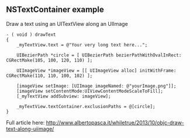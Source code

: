 ## NSTextContainer example


Draw a text using an UITextView along an UIImage



```
- ( void ) drawText
{
    _myTextView.text = @"Your very long text here...";
 
    UIBezierPath *circle = [ UIBezierPath bezierPathWithOvalInRect: CGRectMake(105, 100, 120, 110) ];

    UIImageView *imageView = [[ UIImageView alloc] initWithFrame:   CGRectMake(110, 110, 100, 102) ];

    [imageView setImage: [UIImage imageNamed: @"yourImage.png"]];
    [imageView setContentMode:UIViewContentModeScaleToFill];
    [_myTextView addSubview: imageView];

    _myTextView.textContainer.exclusionPaths = @[circle];
}
```


Full article here: http://www.albertopasca.it/whiletrue/2013/10/objc-draw-text-along-uiimage/


